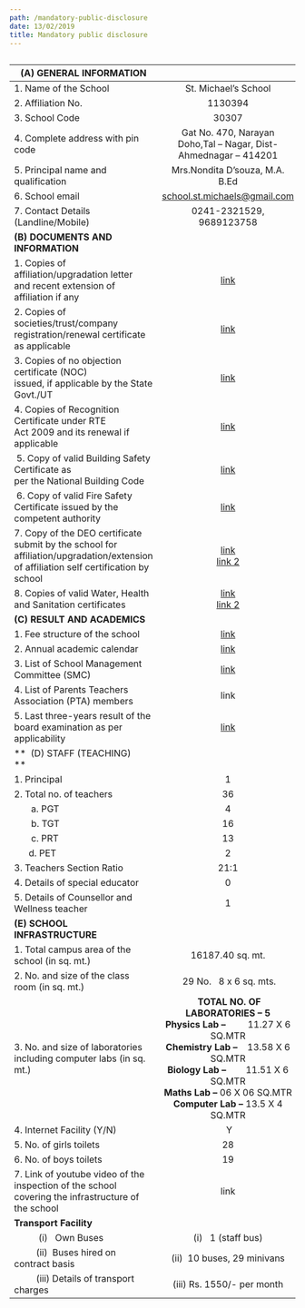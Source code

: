 ```yaml
---
path: /mandatory-public-disclosure
date: 13/02/2019
title: Mandatory public disclosure
---
```


<div style="overflow-x:auto;">

| **(A) GENERAL INFORMATION** | |
|----------|:-------------:|
| 1\. Name of the School                                                                                                                       | St. Michael’s School |
| 2\. Affiliation No.                                                                                                                          | 1130394 |
| 3\. School Code                                                                                                                              | 30307 |
| 4\. Complete address with pin code                                                                                                           | Gat No. 470, Narayan Doho,Tal – Nagar, Dist-Ahmednagar – 414201 |
| 5\. Principal name and qualification                                                                                                         | Mrs.Nondita D’souza, M.A. B.Ed |
| 6\. School email                                                                                                                             | school.st.michaels@gmail.com |
| 7\. Contact Details (Landline/Mobile)                                                                                                        | 0241-2321529, 9689123758 |
| **(B) DOCUMENTS AND INFORMATION**                                                                                                            |
| 1\. Copies of affiliation/upgradation letter<br>and recent extension of affiliation if any                                                   | [link](http://stmichaels-ahmednagar.org/wp-content/uploads/2021/06/1-Copy-of-Affiliation-Cert..pdf) |
| 2\. Copies of societies/trust/company registration/renewal certificate as applicable                                                         | [link](http://stmichaels-ahmednagar.org/wp-content/uploads/2021/06/2-Copy-of-Society-Reg.Cert_..pdf) |
| 3\. Copies of no objection  certificate (NOC)<br>issued, if applicable by the State Govt./UT                                                 | [link](http://stmichaels-ahmednagar.org/wp-content/uploads/2021/06/3-Copy-of-NOC-Letter.pdf) |
| 4\. Copies of Recognition Certificate under RTE<br>Act 2009 and its renewal if applicable                                                    | [link](http://stmichaels-ahmednagar.org/wp-content/uploads/2021/06/4-Copy-of-RTE-Recoognition-Cert..pdf) |
|  5. Copy of valid Building Safety Certificate as<br>per the National Building Code                                                           | [link](http://stmichaels-ahmednagar.org/wp-content/uploads/2021/07/5-Copy-of-Building-cert-pg-1.pdf) |
|  6. Copy of valid Fire Safety Certificate issued by the competent authority                                                                  | [link](http://stmichaels-ahmednagar.org/wp-content/uploads/2021/07/6-Copy-of-Fire-Cert-2021-22.pdf) |
| 7. Copy of the DEO certificate submit by the school for affiliation/upgradation/extension of affiliation self certification by school | [link](http://stmichaels-ahmednagar.org/wp-content/uploads/2021/07/DEO-Certificate-2.pdf)<br>[link 2](http://stmichaels-ahmednagar.org/wp-content/uploads/2021/07/DEO-Certificate.pdf) |
| 8. Copies of valid Water, Health and Sanitation certificates                                                                             | [link](http://stmichaels-ahmednagar.org/wp-content/uploads/2021/09/8-Copy-of-Water-Health-Cert-1.pdf)<br>[link 2](http://stmichaels-ahmednagar.org/wp-content/uploads/2021/09/8-Copy-of-Water-Health-Cert-2.pdf) |
| **(C)** **RESULT AND ACADEMICS**                                                                                                             |
| 1\. Fee structure of the school                                                                                                              | [link](http://stmichaels-ahmednagar.org/fee-structure/) |
| 2\. Annual academic calendar                                                                                                                 | [link](http://stmichaels-ahmednagar.org/wp-content/uploads/2021/09/Academic-Calender.pdf) |
| 3\. List of School Management Committee (SMC)                                                                                                | [link](http://stmichaels-ahmednagar.org/management-committee/) |
| 4\. List of Parents Teachers Association (PTA) members                                                                                       | link |
| 5\. Last three-years result of the board examination as per applicability                                                                    | [link](http://stmichaels-ahmednagar.org/wp-content/uploads/2021/09/Result-last-3-years.pdf) |
| **  (D) STAFF (TEACHING)<br>**                                                                                                               |
| 1\. Principal                                                                                                                                | 1 |
| 2\. Total no. of teachers                                                                                                                    | 36 |
|        a. PGT                                                                                                                                | 4 |
|        b. TGT                                                                                                                                | 16 |
|        c. PRT                                                                                                                                | 13 |
|       d. PET                                                                                                                                 | 2 |
| 3\. Teachers Section Ratio                                                                                                                   | 21:1 |
| 4\. Details of special educator                                                                                                              | 0 |
| 5\. Details of Counsellor and Wellness teacher                                                                                               | 1 |
| **(E) SCHOOL INFRASTRUCTURE**                                                                                                                |
| 1\. Total campus area of the school (in sq. mt.)                                                                                             | 16187.40 sq. mt. |
| 2\. No. and size of the class room (in sq. mt.)                                                                                              |  29 No.   8 x 6 sq. mts. |
| 3\. No. and size of laboratories including computer labs (in sq. mt.)                                                                        |  **TOTAL NO. OF LABORATORIES – 5**<br>**Physics Lab –**         11.27 X 6 SQ.MTR<br>**Chemistry Lab –**    13.58 X 6 SQ.MTR<br>**Biology Lab –**        11.51 X 6 SQ.MTR<br>**Maths Lab –** 06 X 06 SQ.MTR<br>**Computer Lab –** 13.5 X 4 SQ.MTR |
| 4\. Internet Facility (Y/N)                                                                                                                  |  Y |
| 5\. No. of girls toilets                                                                                                                     | 28 |
| 6\. No. of boys toilets                                                                                                                      | 19 |
| 7\. Link of youtube video of the inspection of the school covering the infrastructure of the school                                          | link |
| **Transport Facility<br>**                                                                                                                   |
|           (i)   Own Buses                                                                                                                    | (i)   1 (staff bus) |
|          (ii)  Buses hired on contract basis                                                                                                 | (ii)  10 buses, 29 minivans |
|          (iii) Details of transport charges                                                                                                  | (iii) Rs. 1550/- per month |

</div>